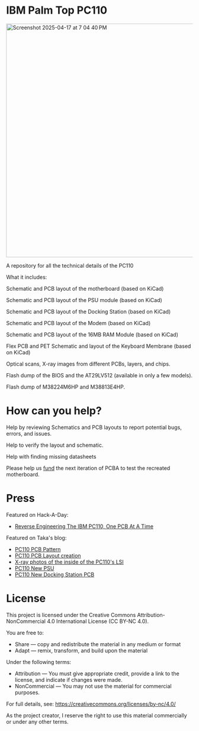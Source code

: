 # IBM Palm Top PC110

<img width="630" alt="Screenshot 2025-04-17 at 7 04 40 PM" src="https://github.com/user-attachments/assets/035395bb-da18-442e-9486-4e40237b8320" />

A repository for all the technical details of the PC110

What it includes:

Schematic and PCB layout of the motherboard (based on KiCad)

Schematic and PCB layout of the PSU module (based on KiCad)

Schematic and PCB layout of the Docking Station (based on KiCad)

Schematic and PCB layout of the Modem (based on KiCad)

Schematic and PCB layout of the 16MB RAM Module (based on KiCad)

Flex PCB and PET Schematic and layout of the Keyboard Membrane (based on KiCad)

Optical scans, X-ray images from different PCBs, layers, and chips.

Flash dump of the BIOS and the AT29LV512 (available in only a few models).

Flash dump of M38224M6HP and M38813E4HP.

# How can you help?

Help by reviewing Schematics and PCB layouts to report potential bugs, errors, and issues.

Help to verify the layout and schematic.

Help with finding missing datasheets

Please help us [fund](https://gofund.me/716b7dae) the next iteration of PCBA to test the recreated motherboard.

# Press

Featured on Hack-A-Day: 
- [Reverse Engineering The IBM PC110, One PCB At A Time](https://hackaday.com/2025/04/06/reverse-engineering-the-ibm-pc110-one-pcb-at-a-time/) 

Featured on Taka's blog:
- [PC110 PCB Pattern](https://garakutaen.sakura.ne.jp/misc2/MlogmP1.html#e0130)
- [PC110 PCB Layout creation](https://garakutaen.sakura.ne.jp/misc2/MlogmP2.html#e0208)
- [X-ray photos of the inside of the PC110's LSI](https://garakutaen.sakura.ne.jp/misc2/MlogmP2.html#e0225)
- [PC110 New PSU](https://garakutaen.sakura.ne.jp/misc2/MlogmP3.html#e0318)
- [PC110 New Docking Station PCB](https://garakutaen.sakura.ne.jp/misc2/MlogmP3.html#e0324)

# License

This project is licensed under the Creative Commons Attribution-NonCommercial 4.0 International License (CC BY-NC 4.0).

You are free to:
- Share — copy and redistribute the material in any medium or format
- Adapt — remix, transform, and build upon the material

Under the following terms:
- Attribution — You must give appropriate credit, provide a link to the license, and indicate if changes were made.
- NonCommercial — You may not use the material for commercial purposes.

For full details, see: https://creativecommons.org/licenses/by-nc/4.0/

As the project creator, I reserve the right to use this material commercially or under any other terms.
